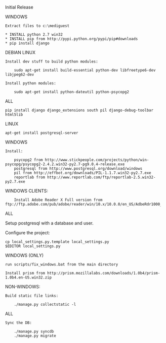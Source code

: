 ﻿Initial Release

WINDOWS

	Extract files to c:\mediguest

	* INSTALL python 2.7 win32
	* INSTALL pip from http://pypi.python.org/pypi/pip#downloads
	* pip install django

DEBIAN LINUX

	Install dev stuff to build python modules:

		sudo apt-get install build-essential python-dev libfreetype6-dev libjpeg62-dev

	Install python modules:

		sudo apt-get install python-dateutil python-psycopg2

ALL

	pip install django django_extensions south pil django-debug-toolbar html5lib

LINUX

	apt-get install postgresql-server

WINDOWS

	Install:

		psycopg2 from http://www.stickpeople.com/projects/python/win-psycopg/psycopg2-2.4.2.win32-py2.7-pg9.0.4-release.exe
		postgresql from http://www.postgresql.org/download/windows
		pil from http://effbot.org/downloads/PIL-1.1.7.win32-py2.7.exe
		reportlab from http://www.reportlab.com/ftp/reportlab-2.5.win32-py2.7.exe

WINDOWS CLIENTS:

		Install Adobe Reader X Full version from ftp://ftp.adobe.com/pub/adobe/reader/win/10.x/10.0.0/en_US/AdbeRdr1000_en_US.exe

ALL

Setup postgresql with a database and user.

Configure the project:

    cp local_settings.py.template local_settings.py
    $EDITOR local_settings.py

WINDOWS (ONLY)

	run scripts/fix_windows.bat from the main directory

	Install prism from http://prism.mozillalabs.com/downloads/1.0b4/prism-1.0b4.en-US.win32.zip

NON-WINDOWS:

	Build static file links:

		./manage.py collectstatic -l

ALL

	Sync the DB:

		./manage.py syncdb
		./manage.py migrate

